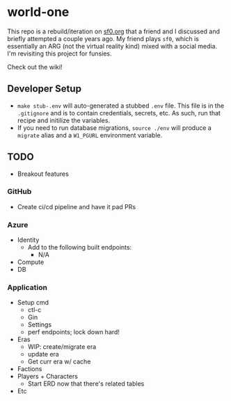 # world-one

This repo is a rebuild/iteration on [sf0.org](sf0.org) that a friend and I
discussed and briefly attempted a couple years ago. My friend plays `sf0`, which
is essentially an ARG (not the virtual reality kind) mixed with a social media.
I'm revisiting this project for funsies.

Check out the wiki!

## Developer Setup

- `make stub-.env` will auto-generated a stubbed `.env` file. This file is in
the `.gitignore` and is to contain credentials, secrets, etc. As such, run that
recipe and initilize the variables.
- If you need to run database migrations, `source ./env` will produce a
`migrate` alias and a `W1_PGURL` environment variable.

## TODO

- Breakout features

### GitHub

- Create ci/cd pipeline and have it pad PRs

### Azure

- Identity
   - Add to the following built endpoints:
      - N/A
- Compute
- DB

### Application

- Setup cmd
   - ctl-c
   - Gin
   - Settings
   - perf endpoints; lock down hard!
- Eras
   - WIP: create/migrate era
   - update era
   - Get curr era w/ cache
- Factions
- Players + Characters
    - Start ERD now that there's related tables
- Etc

